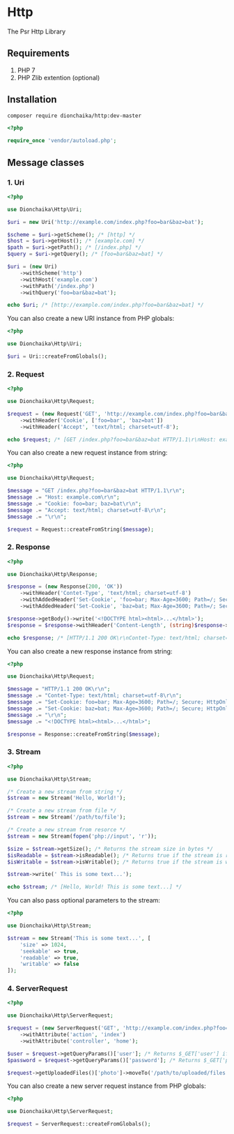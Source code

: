 # Http
The Psr Http Library

## Requirements
1. PHP 7
2. PHP Zlib extention (optional)

## Installation
```bash
composer require dionchaika/http:dev-master
```

```php
<?php

require_once 'vendor/autoload.php';
```

## Message classes

### 1. Uri
```php
<?php

use Dionchaika\Http\Uri;

$uri = new Uri('http://example.com/index.php?foo=bar&baz=bat');

$scheme = $uri->getScheme(); /* [http] */
$host = $uri->getHost(); /* [example.com] */
$path = $uri->getPath(); /* [/index.php] */
$query = $uri->getQuery(); /* [foo=bar&baz=bat] */

$uri = (new Uri)
    ->withScheme('http')
    ->withHost('example.com')
    ->withPath('/index.php')
    ->withQuery('foo=bar&baz=bat');

echo $uri; /* [http://example.com/index.php?foo=bar&baz=bat] */
```

You can also create a new URI instance from PHP globals:

```php
<?php

use Dionchaika\Http\Uri;

$uri = Uri::createFromGlobals();
```

### 2. Request
```php
<?php

use Dionchaika\Http\Request;

$request = (new Request('GET', 'http://example.com/index.php?foo=bar&baz=bat'))
    ->withHeader('Cookie', ['foo=bar', 'baz=bat'])
    ->withHeader('Accept', 'text/html; charset=utf-8');

echo $request; /* [GET /index.php?foo=bar&baz=bat HTTP/1.1\r\nHost: example.com\r\n...] */
```

You can also create a new request instance from string:

```php
<?php

use Dionchaika\Http\Request;

$message = "GET /index.php?foo=bar&baz=bat HTTP/1.1\r\n";
$message .= "Host: example.com\r\n";
$message .= "Cookie: foo=bar; baz=bat\r\n";
$message .= "Accept: text/html; charset=utf-8\r\n";
$message .= "\r\n";

$request = Request::createFromString($message);
```

### 2. Response
```php
<?php

use Dionchaika\Http\Response;

$response = (new Response(200, 'OK'))
    ->withHeader('Contet-Type', 'text/html; charset=utf-8')
    ->withAddedHeader('Set-Cookie', 'foo=bar; Max-Age=3600; Path=/; Secure; HttpOnly')
    ->withAddedHeader('Set-Cookie', 'baz=bat; Max-Age=3600; Path=/; Secure; HttpOnly');

$response->getBody()->write('<!DOCTYPE html><html>...</html>');
$response = $response->withHeader('Content-Length', (string)$response->getBody()->getSize());

echo $response; /* [HTTP/1.1 200 OK\r\nContet-Type: text/html; charset=utf-8...] */
```

You can also create a new response instance from string:

```php
<?php

use Dionchaika\Http\Request;

$message = "HTTP/1.1 200 OK\r\n";
$message .= "Contet-Type: text/html; charset=utf-8\r\n";
$message .= "Set-Cookie: foo=bar; Max-Age=3600; Path=/; Secure; HttpOnly\r\n";
$message .= "Set-Cookie: baz=bat; Max-Age=3600; Path=/; Secure; HttpOnly\r\n";
$message .= "\r\n";
$message .= "<!DOCTYPE html><html>...</html>";

$response = Response::createFromString($message);
```

### 3. Stream
```php
<?php

use Dionchaika\Http\Stream;

/* Create a new stream from string */
$stream = new Stream('Hello, World!');

/* Create a new stream from file */
$stream = new Stream('/path/to/file');

/* Create a new stream from resorce */
$stream = new Stream(fopen('php://input', 'r'));

$size = $stream->getSize(); /* Returns the stream size in bytes */
$isReadable = $stream->isReadable(); /* Returns true if the stream is readable */
$isWritable = $stream->isWritable(); /* Returns true if the stream is writable */

$stream->write(' This is some text...');

echo $stream; /* [Hello, World! This is some text...] */
```

You can also pass optional parameters to the stream:

```php
<?php

use Dionchaika\Http\Stream;

$stream = new Stream('This is some text...', [
    'size' => 1024,
    'seekable' => true,
    'readable' => true,
    'writable' => false
]);
```

### 4. ServerRequest
```php
<?php

use Dionchaika\Http\ServerRequest;

$request = (new ServerRequest('GET', 'http://example.com/index.php?foo=bar&baz=bat', $_SERVER))
    ->withAttribute('action', 'index')
    ->withAttribute('controller', 'home');

$user = $request->getQueryParams()['user']; /* Returns $_GET['user'] if set */
$password = $request->getQueryParams()['password']; /* Returns $_GET['password'] if set */

$request->getUploadedFiles()['photo']->moveTo('/path/to/uploaded/files');
```

You can also create a new server request instance from PHP globals:

```php
<?php

use Dionchaika\Http\ServerRequest;

$request = ServerRequest::createFromGlobals();
```
